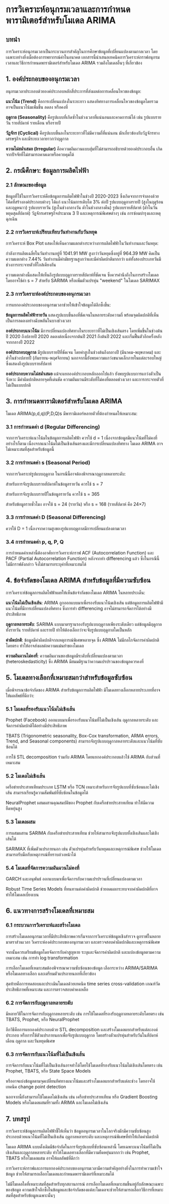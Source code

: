# การวิเคราะห์อนุกรมเวลาและการกำหนดพารามิเตอร์สำหรับโมเดล ARIMA

## บทนำ

การวิเคราะห์อนุกรมเวลาเป็นกระบวนการสำคัญในการศึกษาข้อมูลที่เปลี่ยนแปลงตามกาลเวลา โดยเฉพาะอย่างยิ่งเมื่อต้องการพยากรณ์ค่าในอนาคต เอกสารนี้นำเสนอเทคนิคการวิเคราะห์กราฟอนุกรมเวลาและวิธีการกำหนดพารามิเตอร์สำหรับโมเดล ARIMA รวมถึงโมเดลอื่นๆ ที่เกี่ยวข้อง

## 1. องค์ประกอบของอนุกรมเวลา

อนุกรมเวลาประกอบด้วยองค์ประกอบหลักสี่ประการที่ส่งผลต่อการเคลื่อนไหวของข้อมูล:

**แนวโน้ม (Trend)** คือการเปลี่ยนแปลงในระยะยาว แสดงทิศทางการเคลื่อนไหวของข้อมูลโดยรวม อาจเป็นแนวโน้มเพิ่มขึ้น ลดลง หรือคงที่

**ฤดูกาล (Seasonality)** คือรูปแบบที่เกิดซ้ำในช่วงเวลาที่แน่นอนและคาดการณ์ได้ เช่น รูปแบบรายวัน รายสัปดาห์ รายเดือน หรือรายปี

**วัฏจักร (Cyclical)** คือรูปแบบขึ้นลงในระยะยาวที่ไม่มีความถี่ที่แน่นอน มักเกี่ยวข้องกับวัฏจักรทางเศรษฐกิจ และมีระยะเวลายาวกว่าฤดูกาล

**ความไม่สม่ำเสมอ (Irregular)** คือความผันผวนแบบสุ่มที่ไม่สามารถอธิบายด้วยองค์ประกอบอื่น เกิดจากปัจจัยที่ไม่สามารถคาดเดาหรือควบคุมได้

## 2. กรณีศึกษา: ข้อมูลการผลิตไฟฟ้า

### 2.1 ลักษณะของข้อมูล

ข้อมูลที่ใช้ในการวิเคราะห์คือข้อมูลการผลิตไฟฟ้าในช่วงปี 2020-2023 ซึ่งเกิดจากการจำลองด้วยโค้ดที่สร้างองค์ประกอบต่างๆ ได้แก่ แนวโน้มการเติบโต 3% ต่อปี รูปแบบฤดูกาลรายปี (สูงในฤดูร้อนและฤดูหนาว) รูปแบบรายวัน (สูงในช่วงกลางวัน ต่ำในช่วงกลางคืน) รูปแบบรายสัปดาห์ (ต่ำในวันหยุดสุดสัปดาห์) วัฏจักรเศรษฐกิจประมาณ 3 ปี และเหตุการณ์พิเศษต่างๆ เช่น การซ่อมบำรุงและเหตุฉุกเฉิน

### 2.2 การวิเคราะห์เปรียบเทียบวันทำงานกับวันหยุด

การวิเคราะห์ Box Plot แสดงให้เห็นความแตกต่างระหว่างการผลิตไฟฟ้าในวันทำงานและวันหยุด:

กำลังการผลิตเฉลี่ยในวันทำงานอยู่ที่ 1041.91 MW สูงกว่าวันหยุดซึ่งอยู่ที่ 964.39 MW คิดเป็นความแตกต่าง 7.44% วันทำงานมีค่ามัธยฐานสูงกว่าและมีค่าผิดปกติมากกว่า แต่ทั้งสองประเภทวันมีช่วงการกระจายตัวที่ใกล้เคียงกัน

ความแตกต่างนี้แสดงให้เห็นถึงรูปแบบฤดูกาลรายสัปดาห์ที่ชัดเจน ซึ่งควรคำนึงถึงในการสร้างโมเดล โดยอาจใช้ค่า s = 7 สำหรับ SARIMA หรือเพิ่มตัวแปรหุ่น "weekend" ในโมเดล SARIMAX

### 2.3 การวิเคราะห์องค์ประกอบของอนุกรมเวลา

การแยกองค์ประกอบของอนุกรมเวลาช่วยให้เข้าใจข้อมูลได้ลึกซึ้งขึ้น:

**ข้อมูลการผลิตไฟฟ้ารายวัน** แสดงรูปแบบขึ้นลงที่ชัดเจนในหลายระดับความถี่ พร้อมจุดผิดปกติที่เห็นเป็นการลดลงอย่างฉับพลันในบางช่วงเวลา

**องค์ประกอบแนวโน้ม** มีการเปลี่ยนแปลงทิศทางในระยะยาวที่ไม่เป็นเชิงเส้นตรง โดยเพิ่มขึ้นในช่วงต้นปี 2020 ถึงปลายปี 2020 ลดลงต่อเนื่องจากต้นปี 2021 ถึงต้นปี 2022 และเริ่มฟื้นตัวอีกครั้งหลังจากกลางปี 2022

**องค์ประกอบฤดูกาล** มีรูปแบบรายปีที่ชัดเจน โดยค่าสูงในช่วงต้นถึงกลางปี (มีนาคม-พฤษภาคม) และต่ำในช่วงปลายปี (กันยายน-พฤศจิกายน) นอกจากนี้ยังพบความแกว่งขนาดเล็กภายในแต่ละรอบใหญ่ซึ่งแสดงถึงรูปแบบรายสัปดาห์

**องค์ประกอบความไม่สม่ำเสมอ** แม้จะแยกองค์ประกอบหลักออกไปแล้ว ยังพบรูปแบบการแกว่งตัวเป็นจังหวะ มีค่าผิดปกติหลายจุดที่เด่นชัด ความผันผวนมีระดับที่ไม่คงที่ตลอดช่วงเวลา และการกระจายตัวที่ไม่เป็นแบบปกติ

## 3. การกำหนดพารามิเตอร์สำหรับโมเดล ARIMA

โมเดล ARIMA(p,d,q)(P,D,Q)s มีพารามิเตอร์หลายตัวที่ต้องกำหนดให้เหมาะสม:

### 3.1 การกำหนดค่า d (Regular Differencing)

จากการวิเคราะห์แนวโน้มในข้อมูลการผลิตไฟฟ้า ควรใช้ d = 1 เนื่องจากข้อมูลมีแนวโน้มที่ไม่คงที่ อย่างไรก็ตาม เนื่องจากแนวโน้มไม่เป็นเชิงเส้นตรงและมีการเปลี่ยนแปลงทิศทาง โมเดล ARIMA อาจไม่เหมาะสมที่สุดสำหรับข้อมูลนี้

### 3.2 การกำหนดค่า s (Seasonal Period)

จากการวิเคราะห์รูปแบบฤดูกาล ในกรณีนี้อาจต้องพิจารณาฤดูกาลหลายระดับ:

สำหรับการจับรูปแบบรายสัปดาห์ในข้อมูลรายวัน ควรใช้ s = 7

สำหรับการจับรูปแบบรายปีในข้อมูลรายวัน ควรใช้ s = 365

สำหรับข้อมูลรายชั่วโมง อาจใช้ s = 24 (รายวัน) หรือ s = 168 (รายสัปดาห์ คือ 24×7)

### 3.3 การกำหนดค่า D (Seasonal Differencing)

ควรใช้ D = 1 เนื่องจากความสูงของรูปแบบฤดูกาลมีการเปลี่ยนแปลงตามเวลา

### 3.4 การกำหนดค่า p, q, P, Q

การกำหนดค่าเหล่านี้ต้องอาศัยการวิเคราะห์กราฟ ACF (Autocorrelation Function) และ PACF (Partial Autocorrelation Function) หลังจากทำ differencing แล้ว ซึ่งในกรณีนี้ไม่มีกราฟดังกล่าว จึงไม่สามารถระบุค่าที่เหมาะสมได้

## 4. ข้อจำกัดของโมเดล ARIMA สำหรับข้อมูลที่มีความซับซ้อน

การวิเคราะห์ข้อมูลการผลิตไฟฟ้าเผยให้เห็นข้อจำกัดของโมเดล ARIMA ในหลายประเด็น:

**แนวโน้มไม่เป็นเชิงเส้น**: ARIMA ถูกออกแบบมาเพื่อรองรับแนวโน้มเชิงเส้น แต่ข้อมูลการผลิตไฟฟ้ามีแนวโน้มที่มีการเปลี่ยนแปลงทิศทาง ซึ่งการทำ differencing อาจไม่สามารถจัดการได้อย่างมีประสิทธิภาพ

**ฤดูกาลหลายระดับ**: SARIMA แบบมาตรฐานรองรับรูปแบบฤดูกาลเพียงระดับเดียว แต่ข้อมูลมีฤดูกาลทั้งรายวัน รายสัปดาห์ และรายปี ทำให้ต้องเลือกว่าจะจับรูปแบบฤดูกาลใดเป็นหลัก

**ค่าผิดปกติ**: ข้อมูลมีค่าผิดปกติจากเหตุการณ์พิเศษหลายจุด ซึ่ง ARIMA ไม่มีกลไกจัดการค่าผิดปกติโดยตรง ทำให้อาจส่งผลต่อความแม่นยำของโมเดล

**ความผันผวนไม่คงที่**: ความผันผวนของข้อมูลมีระดับที่เปลี่ยนแปลงตามเวลา (heteroskedasticity) ซึ่ง ARIMA มีสมมติฐานว่าความแปรปรวนของข้อมูลควรคงที่

## 5. โมเดลทางเลือกที่เหมาะสมกว่าสำหรับข้อมูลซับซ้อน

เมื่อพิจารณาข้อจำกัดของ ARIMA สำหรับข้อมูลการผลิตไฟฟ้า มีโมเดลทางเลือกหลายประเภทที่อาจให้ผลลัพธ์ที่ดีกว่า:

### 5.1 โมเดลที่รองรับแนวโน้มไม่เชิงเส้น

Prophet (Facebook) ออกแบบมาเพื่อรองรับแนวโน้มที่ไม่เป็นเชิงเส้น ฤดูกาลหลายระดับ และจัดการค่าผิดปกติได้อย่างมีประสิทธิภาพ

TBATS (Trigonometric seasonality, Box-Cox transformation, ARMA errors, Trend, and Seasonal components) สามารถจับรูปแบบฤดูกาลหลายระดับและแนวโน้มที่ซับซ้อนได้

การใช้ STL decomposition ร่วมกับ ARIMA โดยแยกองค์ประกอบแล้วใช้ ARIMA กับส่วนที่เหมาะสม

### 5.2 โมเดลไม่เชิงเส้น

เครือข่ายประสาทเทียมประเภท LSTM หรือ TCN เหมาะสำหรับการจับรูปแบบที่ซับซ้อนและไม่เชิงเส้น สามารถเรียนรู้ความสัมพันธ์ที่ซับซ้อนในข้อมูลได้

NeuralProphet ผสมผสานคุณสมบัติของ Prophet กับเครือข่ายประสาทเทียม ทำให้มีความยืดหยุ่นสูง

### 5.3 โมเดลผสม

การผสมผสาน SARIMA กับเครือข่ายประสาทเทียม ช่วยให้สามารถจับรูปแบบทั้งเชิงเส้นและไม่เชิงเส้นได้

SARIMAX ที่เพิ่มตัวแปรภายนอก เช่น ตัวแปรหุ่นสำหรับวันหยุดและเหตุการณ์พิเศษ ช่วยให้โมเดลสามารถรับมือกับเหตุการณ์ที่ทราบล่วงหน้าได้

### 5.4 โมเดลที่จัดการความผันผวนไม่คงที่

GARCH และอนุพันธ์ ออกแบบมาเพื่อจัดการกับความแปรปรวนที่เปลี่ยนแปลงตามเวลา

Robust Time Series Models ที่ทนทานต่อค่าผิดปกติ ช่วยลดผลกระทบจากค่าผิดปกติที่อาจทำให้โมเดลเบี่ยงเบน

## 6. แนวทางการสร้างโมเดลที่เหมาะสม

### 6.1 กระบวนการวิเคราะห์และสร้างโมเดล

การสร้างโมเดลอนุกรมเวลาที่มีประสิทธิภาพควรเริ่มจากการวิเคราะห์ข้อมูลเชิงสำรวจ ดูกราฟในหลายมาตราส่วนเวลา วิเคราะห์องค์ประกอบของอนุกรมเวลา และตรวจสอบค่าผิดปกติและเหตุการณ์พิเศษ

จากนั้นควรเตรียมข้อมูลโดยจัดการกับค่าสูญหาย ระบุและจัดการค่าผิดปกติ และแปลงข้อมูลตามความเหมาะสม เช่น การทำ log transformation

การเลือกโมเดลที่เหมาะสมต้องพิจารณาความซับซ้อนของข้อมูล เลือกระหว่าง ARIMA/SARIMA หรือโมเดลทางเลือก และเตรียมตัวแปรภายนอกที่เกี่ยวข้อง

สุดท้ายคือการทดสอบและประเมินโมเดลด้วยเทคนิค time series cross-validation เกณฑ์วัดประสิทธิภาพที่เหมาะสม และการตรวจสอบค่าคงเหลือ

### 6.2 การจัดการกับฤดูกาลหลายระดับ

มีหลายวิธีในการจัดการกับฤดูกาลหลายระดับ เช่น การใช้โมเดลที่รองรับฤดูกาลหลายระดับโดยตรง เช่น TBATS, Prophet, หรือ NeuralProphet

อีกวิธีคือการแยกองค์ประกอบด้วย STL decomposition และสร้างโมเดลแยกสำหรับแต่ละองค์ประกอบ หรือการใช้ตัวแปรภายนอกเพื่อจับรูปแบบฤดูกาล โดยสร้างตัวแปรหุ่นสำหรับวันในสัปดาห์ เดือน ฤดูกาล และวันหยุดพิเศษ

### 6.3 การจัดการกับแนวโน้มที่ไม่เป็นเชิงเส้น

การจัดการกับแนวโน้มที่ไม่เป็นเชิงเส้นอาจทำได้โดยใช้โมเดลที่รองรับแนวโน้มไม่เชิงเส้นโดยตรง เช่น Prophet, TBATS, หรือ State Space Models

หรืออาจแบ่งข้อมูลตามจุดเปลี่ยนทิศทางแนวโน้มและสร้างโมเดลแยกสำหรับแต่ละช่วง โดยอาจใช้เทคนิค change point detection

นอกจากนี้ยังสามารถใช้โมเดลไม่เชิงเส้น เช่น เครือข่ายประสาทเทียม หรือ Gradient Boosting Models หรือโมเดลผสมที่รวมทั้ง ARIMA และโมเดลไม่เชิงเส้น

## 7. บทสรุป

การวิเคราะห์ข้อมูลการผลิตไฟฟ้าชี้ให้เห็นว่า ข้อมูลอนุกรมเวลาในโลกจริงมักมีความซับซ้อนสูง ประกอบด้วยแนวโน้มที่ไม่เป็นเชิงเส้น ฤดูกาลหลายระดับ และเหตุการณ์พิเศษที่ทำให้เกิดค่าผิดปกติ

โมเดล ARIMA แบบดั้งเดิมมีข้อจำกัดในการจับรูปแบบที่ซับซ้อนเหล่านี้ โดยเฉพาะแนวโน้มที่ไม่เป็นเชิงเส้นและฤดูกาลหลายระดับ ทำให้โมเดลทางเลือกที่มีความยืดหยุ่นมากกว่า เช่น Prophet, TBATS หรือโมเดลผสม อาจให้ผลลัพธ์ที่ดีกว่า

การวิเคราะห์กราฟและการแยกองค์ประกอบของอนุกรมเวลามีความสำคัญอย่างยิ่งในการทำความเข้าใจข้อมูล ช่วยให้สามารถเลือกโมเดลและกำหนดพารามิเตอร์ที่เหมาะสมได้

ไม่มีโมเดลใดที่เหมาะสมที่สุดสำหรับทุกสถานการณ์ การเลือกโมเดลที่เหมาะสมขึ้นอยู่กับลักษณะเฉพาะของข้อมูล ความเข้าใจลึกซึ้งในข้อมูลและข้อจำกัดของแต่ละโมเดลจะช่วยให้สามารถเลือกวิธีการที่เหมาะสมที่สุดสำหรับข้อมูลเฉพาะนั้นๆ